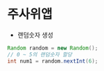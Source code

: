 # 주사위앱
- 랜덤숫자 생성
```java
Random random = new Random();
// 0 ~ 5의 랜덤숫자 할당
int num1 = random.nextInt(6);
```
